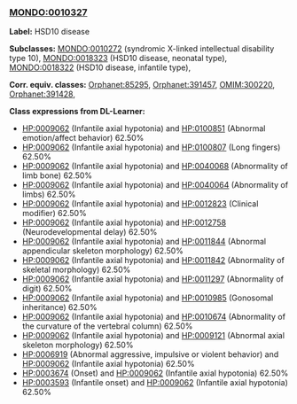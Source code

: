 
### [MONDO:0010327](http://purl.obolibrary.org/obo/MONDO_0010327)
**Label:** HSD10 disease

**Subclasses:** [MONDO:0010272](http://purl.obolibrary.org/obo/MONDO_0010272) (syndromic X-linked intellectual disability type 10), [MONDO:0018323](http://purl.obolibrary.org/obo/MONDO_0018323) (HSD10 disease, neonatal type), [MONDO:0018322](http://purl.obolibrary.org/obo/MONDO_0018322) (HSD10 disease, infantile type), 

**Corr. equiv. classes:** [Orphanet:85295](http://www.orpha.net/ORDO/Orphanet_85295), [Orphanet:391457](http://www.orpha.net/ORDO/Orphanet_391457), [OMIM:300220](http://purl.obolibrary.org/obo/OMIM_300220), [Orphanet:391428](http://www.orpha.net/ORDO/Orphanet_391428), 

**Class expressions from DL-Learner:**

- [HP:0009062](http://purl.obolibrary.org/obo/HP_0009062) (Infantile axial hypotonia) and [HP:0100851](http://purl.obolibrary.org/obo/HP_0100851) (Abnormal emotion/affect behavior) 62.50%
- [HP:0009062](http://purl.obolibrary.org/obo/HP_0009062) (Infantile axial hypotonia) and [HP:0100807](http://purl.obolibrary.org/obo/HP_0100807) (Long fingers) 62.50%
- [HP:0009062](http://purl.obolibrary.org/obo/HP_0009062) (Infantile axial hypotonia) and [HP:0040068](http://purl.obolibrary.org/obo/HP_0040068) (Abnormality of limb bone) 62.50%
- [HP:0009062](http://purl.obolibrary.org/obo/HP_0009062) (Infantile axial hypotonia) and [HP:0040064](http://purl.obolibrary.org/obo/HP_0040064) (Abnormality of limbs) 62.50%
- [HP:0009062](http://purl.obolibrary.org/obo/HP_0009062) (Infantile axial hypotonia) and [HP:0012823](http://purl.obolibrary.org/obo/HP_0012823) (Clinical modifier) 62.50%
- [HP:0009062](http://purl.obolibrary.org/obo/HP_0009062) (Infantile axial hypotonia) and [HP:0012758](http://purl.obolibrary.org/obo/HP_0012758) (Neurodevelopmental delay) 62.50%
- [HP:0009062](http://purl.obolibrary.org/obo/HP_0009062) (Infantile axial hypotonia) and [HP:0011844](http://purl.obolibrary.org/obo/HP_0011844) (Abnormal appendicular skeleton morphology) 62.50%
- [HP:0009062](http://purl.obolibrary.org/obo/HP_0009062) (Infantile axial hypotonia) and [HP:0011842](http://purl.obolibrary.org/obo/HP_0011842) (Abnormality of skeletal morphology) 62.50%
- [HP:0009062](http://purl.obolibrary.org/obo/HP_0009062) (Infantile axial hypotonia) and [HP:0011297](http://purl.obolibrary.org/obo/HP_0011297) (Abnormality of digit) 62.50%
- [HP:0009062](http://purl.obolibrary.org/obo/HP_0009062) (Infantile axial hypotonia) and [HP:0010985](http://purl.obolibrary.org/obo/HP_0010985) (Gonosomal inheritance) 62.50%
- [HP:0009062](http://purl.obolibrary.org/obo/HP_0009062) (Infantile axial hypotonia) and [HP:0010674](http://purl.obolibrary.org/obo/HP_0010674) (Abnormality of the curvature of the vertebral column) 62.50%
- [HP:0009062](http://purl.obolibrary.org/obo/HP_0009062) (Infantile axial hypotonia) and [HP:0009121](http://purl.obolibrary.org/obo/HP_0009121) (Abnormal axial skeleton morphology) 62.50%
- [HP:0006919](http://purl.obolibrary.org/obo/HP_0006919) (Abnormal aggressive, impulsive or violent behavior) and [HP:0009062](http://purl.obolibrary.org/obo/HP_0009062) (Infantile axial hypotonia) 62.50%
- [HP:0003674](http://purl.obolibrary.org/obo/HP_0003674) (Onset) and [HP:0009062](http://purl.obolibrary.org/obo/HP_0009062) (Infantile axial hypotonia) 62.50%
- [HP:0003593](http://purl.obolibrary.org/obo/HP_0003593) (Infantile onset) and [HP:0009062](http://purl.obolibrary.org/obo/HP_0009062) (Infantile axial hypotonia) 62.50%


